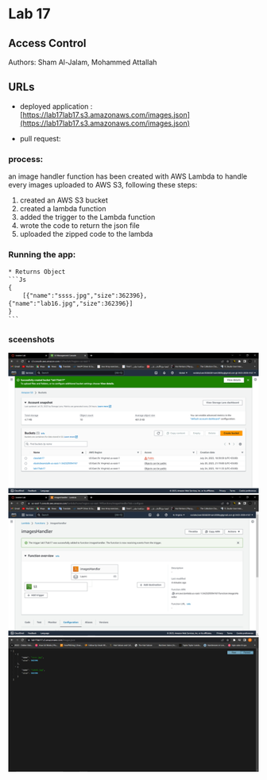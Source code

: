 # Lab 17
## Access Control
Authors: Sham Al-Jalam, Mohammed Attallah

## URLs

* deployed application : [https://lab17lab17.s3.amazonaws.com/images.json](https://lab17lab17.s3.amazonaws.com/images.json)

*  pull request: []()

### process:
an image handler function has been created with AWS Lambda to handle every images uploaded to AWS S3, following these steps:
1. created an AWS S3 bucket
2. created a lambda function
3. added the trigger to the Lambda function
4. wrote the code to return the json file
5. uploaded the zipped code to the lambda

### Running the app:

    * Returns Object
    ```Js
    {
        [{"name":"ssss.jpg","size":362396},{"name":"lab16.jpg","size":362396}]
    }
    ```

### sceenshots

![](./images/s3.png)
![](./images/lambda.jpg)
![](./images/json.png)
